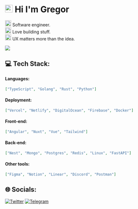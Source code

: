 # <img src="https://media.giphy.com/media/26gswguqPGZFTv6q4/giphy.gif" width="25px" height="25px"/> Hi I'm Gregor
<img src="https://media.giphy.com/media/Vf3ZKdillTMOOaOho0/giphy.gif" height="20px"> Software engineer.   <br>
<img src="https://media.giphy.com/media/26FlrxySR053aqbtu/giphy.gif" height="20px"> Love building stuff.  <br>
<img src="https://media.giphy.com/media/VSX5MvDEK42WDz2Qcj/giphy.gif" height="20px"> UX matters more than the idea. <br>

<img src="https://media.giphy.com/media/ah7KwjMNJlhtK/giphy.gif"/>


## 💻 Tech Stack:

#### Languages:
```json
["TypeScript", "Golang", "Rust", "Python"]
```

#### Deployment:
```json
["Vercel", "Netlify", "DigitalOcean", "Firebase", "Docker"]
```

#### Front-end:
```json
["Angular", "Nuxt", "Vue", "Tailwind"]
```

#### Back-end:
```json
["Nest", "Mongo", "Postgres", "Redis", "Linux", "FastAPI"]
```

#### Other tools:
```json
["Figma", "Notion", "Linear", "Discord", "Postman"]
```


## 🌐 Socials:
[![Twitter](https://img.shields.io/badge/Twitter-%231DA1F2.svg?logo=Twitter&logoColor=white)](https://twitter.com/gregortokarev)
[![Telegram](https://img.shields.io/badge/Telegram-2CA5E0?style=flat-squeare&logo=telegram&logoColor=white)](https://t.me/gregor_tokarev)
